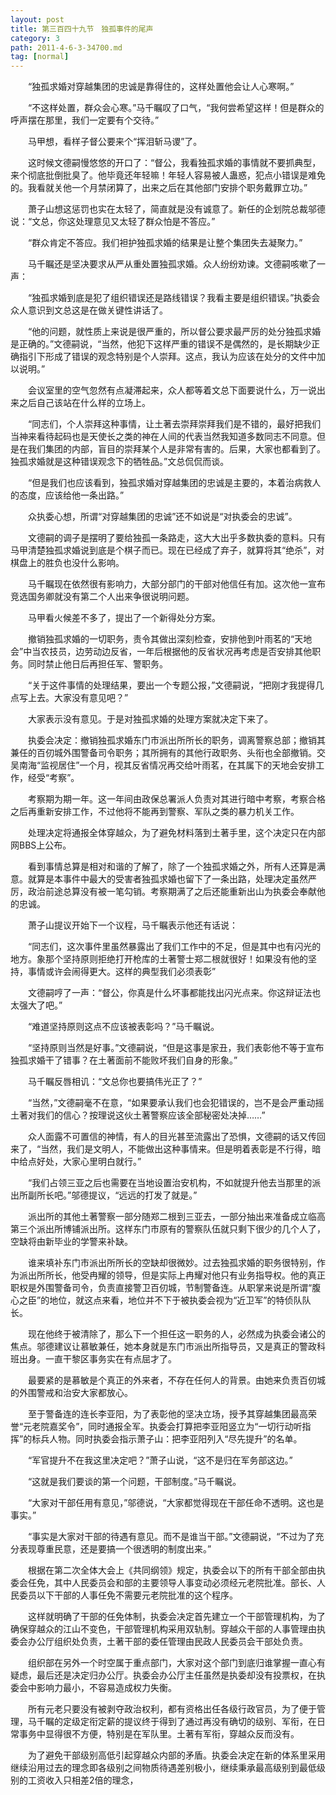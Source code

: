 ```yaml
---
layout: post
title: 第三百四十九节　独孤事件的尾声
category: 3
path: 2011-4-6-3-34700.md
tag: [normal]
---
```


　　“独孤求婚对穿越集团的忠诚是靠得住的，这样处置他会让人心寒啊。”

　　“不这样处置，群众会心寒。”马千瞩叹了口气，“我何尝希望这样！但是群众的呼声摆在那里，我们一定要有个交待。”

　　马甲想，看样子督公要来个“挥泪斩马谡”了。

　　这时候文德嗣慢悠悠的开口了：“督公，我看独孤求婚的事情就不要抓典型，来个彻底批倒批臭了。他毕竟还年轻嘛！年轻人容易被人蛊惑，犯点小错误是难免的。我看就关他一个月禁闭算了，出来之后在其他部门安排个职务戴罪立功。”

　　萧子山想这惩罚也实在太轻了，简直就是没有诚意了。新任的企划院总裁邬德说：“文总，你这处理意见又太轻了群众怕是不答应。”

　　“群众肯定不答应。我们袒护独孤求婚的结果是让整个集团失去凝聚力。”

　　马千瞩还是坚决要求从严从重处置独孤求婚。众人纷纷劝谏。文德嗣咳嗽了一声：

　　“独孤求婚到底是犯了组织错误还是路线错误？我看主要是组织错误。”执委会众人意识到文总这是在做关键性讲话了。

　　“他的问题，就性质上来说是很严重的，所以督公要求最严厉的处分独孤求婚是正确的。”文德嗣说，“当然，他犯下这样严重的错误不是偶然的，是长期缺少正确指引下形成了错误的观念特别是个人崇拜。这点，我认为应该在处分的文件中加以说明。”

　　会议室里的空气忽然有点凝滞起来，众人都等着文总下面要说什么，万一说出来之后自己该站在什么样的立场上。

　　“同志们，个人崇拜这种事情，让土著去崇拜崇拜我们是不错的，最好把我们当神来看待起码也是天使长之类的神在人间的代表当然我知道多数同志不同意。但是在我们集团的内部，盲目的崇拜某个人是非常有害的。后果，大家也都看到了。独孤求婚就是这种错误观念下的牺牲品。”文总侃侃而谈。

　　“但是我们也应该看到，独孤求婚对穿越集团的忠诚是主要的，本着治病救人的态度，应该给他一条出路。”

　　众执委心想，所谓“对穿越集团的忠诚”还不如说是“对执委会的忠诚”。

　　文德嗣的调子是摆明了要给独孤一条路走，这大大出乎多数执委的意料。只有马甲清楚独孤求婚说到底是个棋子而已。现在已经成了弃子，就算将其“绝杀”，对棋盘上的胜负也没什么影响。

　　马千瞩现在依然很有影响力，大部分部门的干部对他信任有加。这次他一宣布竞选国务卿就没有第二个人出来争很说明问题。

　　马甲看火候差不多了，提出了一个新得处分方案。

　　撤销独孤求婚的一切职务，责令其做出深刻检查，安排他到叶雨茗的“天地会”中当农技员，边劳动边反省，一年后根据他的反省状况再考虑是否安排其他职务。同时禁止他日后再担任军、警职务。

　　“关于这件事情的处理结果，要出一个专题公报，”文德嗣说，“把刚才我提得几点写上去。大家没有意见吧？”

　　大家表示没有意见。于是对独孤求婚的处理方案就决定下来了。

　　执委会决定：撤销独孤求婚东门市派出所所长的职务，调离警察总部；撤销其兼任的百仞城外围警备司令职务；其所拥有的其他行政职务、头衔也全部撤销。交吴南海“监视居住”一个月，视其反省情况再交给叶雨茗，在其属下的天地会安排工作，经受“考察”。

　　考察期为期一年。这一年间由政保总署派人负责对其进行暗中考察，考察合格之后再重新安排工作，不过他将不能再到警察、军队之类的暴力机关工作。

　　处理决定将通报全体穿越众，为了避免材料落到土著手里，这个决定只在内部网BBS上公布。

　　看到事情总算是相对和谐的了解了，除了一个独孤求婚之外，所有人还算是满意。就算是本事件中最大的受害者独孤求婚也留下了一条出路，处理决定虽然严厉，政治前途总算没有被一笔勾销。考察期满了之后还能重新出山为执委会奉献他的忠诚。

　　萧子山提议开始下一个议程，马千瞩表示他还有话说：

　　“同志们，这次事件里虽然暴露出了我们工作中的不足，但是其中也有闪光的地方。象那个坚持原则拒绝打开枪库的土著警士郑二根就很好！如果没有他的坚持，事情或许会闹得更大。这样的典型我们必须表彰”

　　文德嗣哼了一声：“督公，你真是什么坏事都能找出闪光点来。你这辩证法也太强大了吧。”

　　“难道坚持原则这点不应该被表彰吗？”马千瞩说。

　　“坚持原则当然是好事。”文德嗣说，“但是这事是家丑，我们表彰他不等于宣布独孤求婚干了错事？在土著面前不能败坏我们自身的形象。”

　　马千瞩反唇相讥：“文总你也要搞伟光正了？”

　　“当然，”文德嗣毫不在意，“如果要承认我们也会犯错误的，岂不是会严重动摇土著对我们的信心？按理说这伙土著警察应该全部秘密处决掉……”

　　众人面露不可置信的神情，有人的目光甚至流露出了恐惧，文德嗣的话又传回来了，“当然，我们是文明人，不能做出这种事情来。但是明着表彰是不行得，暗中给点好处，大家心里明白就行。”

　　“我们占领三亚之后也需要在当地设置治安机构，不如就提升他去当那里的派出所副所长吧。”邬德提议，“远远的打发了就是。”

　　派出所的其他土著警察一部分随郑二根到三亚去，一部分抽出来准备成立临高第三个派出所博铺派出所。这样东门市原有的警察队伍就只剩下很少的几个人了，空缺将由新毕业的学警来补缺。

　　谁来填补东门市派出所所长的空缺却很微妙。过去独孤求婚的职务很特别，作为派出所所长，他受冉耀的领导，但是实际上冉耀对他只有业务指导权。他的真正职权是外围警备司令，负责直接警卫百仞城，节制警备连。从职掌来说是所谓“腹心之臣”的地位，就这点来看，地位并不下于被执委会视为“近卫军”的特侦队队长。

　　现在他终于被清除了，那么下一个担任这一职务的人，必然成为执委会诸公的焦点。邬德建议让慕敏兼任，她本身就是东门市派出所指导员，又是真正的警政科班出身。一直干黎区事务实在有点屈才了。

　　最要紧的是慕敏是个真正的外来者，不存在任何人的背景。由她来负责百仞城的外围警戒和治安大家都放心。

　　至于警备连的连长李亚阳，为了表彰他的坚决立场，授予其穿越集团最高荣誉“元老院嘉奖令”，同时通报全军。执委会打算把李亚阳竖立为“一切行动听指挥”的标兵人物。同时执委会指示萧子山：把李亚阳列入“尽先提升”的名单。

　　“军官提升不在我这里决定吧？”萧子山说，“这不是归在军务部这边。”

　　“这就是我们要谈的第一个问题，干部制度。”马千瞩说。

　　“大家对干部任用有意见，”邬德说，“大家都觉得现在干部任命不透明。这也是事实。”

　　“事实是大家对干部的待遇有意见。而不是谁当干部。”文德嗣说，“不过为了充分表现尊重民意，还是要搞一个很透明的制度出来。”

　　根据在第二次全体大会上《共同纲领》规定，执委会以下的所有干部全部由执委会任免，其中人民委员会和部的主要领导人事变动必须经元老院批准。部长、人民委员以下干部的人事任免不需要元老院批准的这个程序。

　　这样就明确了干部的任免体制，执委会决定首先建立一个干部管理机构，为了确保穿越众的江山不变色，干部管理机构采用双轨制。穿越众干部的人事管理由执委会办公厅组织处负责，土著干部的委任管理由民政人民委员会干部处负责。

　　组织部在另外一个时空属于重点部门，大家对这个部门到底归谁掌握一直心有疑虑，最后还是决定归办公厅。执委会办公厅主任虽然是执委却没有投票权，在执委会中影响力最小，不容易造成权力失衡。

　　所有元老只要没有被剥夺政治权利，都有资格出任各级行政官员，为了便于管理，马千瞩的定级定衔定薪的提议终于得到了通过再没有确切的级别、军衔，在日常事务中显得很不方便，特别是在军队里。土著有军衔，穿越众反而没有。

　　为了避免干部级别高低引起穿越众内部的矛盾。执委会决定在新的体系里采用继续沿用过去的理念即各级别之间物质待遇差别极小，继续秉承最高级别到最低级别的工资收入只相差2倍的理念，